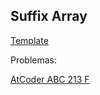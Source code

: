 ## Suffix Array

[Template](suffix_array.cpp)

Problemas:

[AtCoder ABC 213 F](https://atcoder.jp/contests/abc213/tasks/abc213_f)